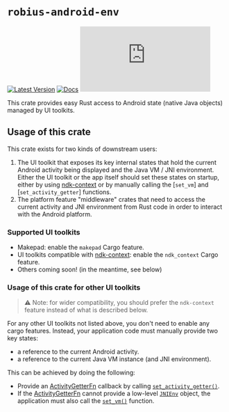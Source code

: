 # `robius-android-env`

[![Latest Version](https://img.shields.io/crates/v/robius-android-env.svg)](https://crates.io/crates/robius-android-env)
[![Docs](https://docs.rs/robius-android-env/badge.svg)](https://docs.rs/robius-android-env/latest/robius_android_env/)
[![Project Robius Matrix Chat](https://img.shields.io/matrix/robius-general%3Amatrix.org?server_fqdn=matrix.org&style=flat&logo=matrix&label=Project%20Robius%20Matrix%20Chat&color=B7410E)](https://matrix.to/#/#robius:matrix.org)

This crate provides easy Rust access to Android state (native Java objects) managed by UI toolkits.

## Usage of this crate
This crate exists for two kinds of downstream users:
1. The UI toolkit that exposes its key internal states that hold
   the current Android activity being displayed and the Java VM / JNI environment.
   Either the UI toolkit or the app itself should set these states on startup,
   either by using [ndk-context] or by manually calling the [`set_vm`] and [`set_activity_getter`] functions.
2. The platform feature "middleware" crates that need to access the current activity
   and JNI environment from Rust code in order to interact with the Android platform.

### Supported UI toolkits
* Makepad: enable the `makepad` Cargo feature. 
* UI toolkits compatible with [ndk-context]: enable the `ndk_context` Cargo feature.
* Others coming soon! (in the meantime, see below)

### Usage of this crate for other UI toolkits
> ⚠️ Note: for wider compatibility, you should prefer the `ndk-context` feature instead of what is described below.

For any other UI toolkits not listed above, you don't need to enable any cargo features. 
Instead, your application code must manually provide two key states:
* a reference to the current Android activity.
* a reference to the current Java VM instance (and JNI environment).

This can be achieved by doing the following:
* Provide an [ActivityGetterFn] callback by calling [`set_activity_getter()`].
* If the [ActivityGetterFn] cannot provide a low-level [`JNIEnv`] object,
the application must also call the [`set_vm()`] function. 

[`set_vm()`]: https://docs.rs/robius-android-env/latest/robius_android_env/fn.set_vm.html
[`set_activity_getter()`]: https://docs.rs/robius-android-env/latest/robius_android_env/fn.set_activity_getter.html
[ActivityGetterFn]: https://docs.rs/robius-android-env/latest/robius_android_env/type.ActivityGetterFn.html
[`JNIEnv`]: https://docs.rs/jni/latest/jni/sys/type.JNIEnv.html
[ndk-context]: https://docs.rs/ndk-context/latest/ndk_context/
